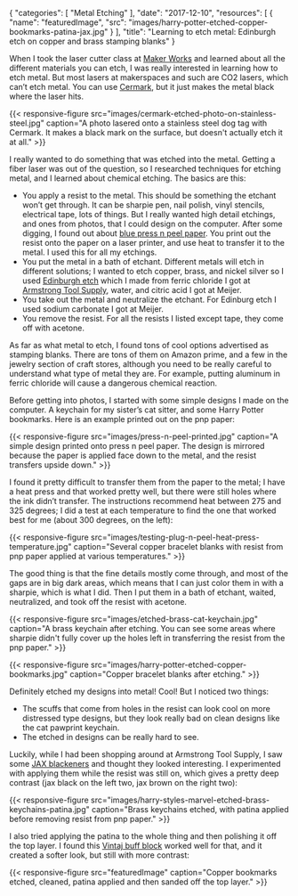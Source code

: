 
{
  "categories": [
    "Metal Etching"
  ],
  "date": "2017-12-10",
  "resources": [
    {
      "name": "featuredImage",
      "src": "images/harry-potter-etched-copper-bookmarks-patina-jax.jpg"
    }
  ],
  "title": "Learning to etch metal: Edinburgh etch on copper and brass stamping blanks"
}

When I took the laser cutter class at [Maker Works](https://www.maker-works.com/) and learned about
all the different materials you can etch, I was really interested in learning how to etch metal. But
most lasers at makerspaces and such are CO2 lasers, which can’t etch metal. You can
use [Cermark](https://www.johnsonplastics.com/engraving/engraving-supplies/cermark), but it just
makes the metal black where the laser hits.

{{< responsive-figure src="images/cermark-etched-photo-on-stainless-steel.jpg" caption="A photo lasered onto a stainless steel dog tag with Cermark. It makes a black mark on the surface, but doesn't actually etch it at all." >}}

I really wanted to do something that was etched into the metal. Getting a fiber laser was out of the
question, so I researched techniques for etching metal, and I learned about chemical etching. The
basics are this:

* You apply a resist to the metal. This should be something the etchant won’t get through. It can be
  sharpie pen, nail polish, vinyl stencils, electrical tape, lots of things. But I really wanted
  high detail etchings, and ones from photos, that I could design on the computer. After some
  digging, I found out about [blue press n peel paper](http://www.techniks.com/). You print out the
  resist onto the paper on a laser printer, and use heat to transfer it to the metal. I used this
  for all my etchings.
* You put the metal in a bath of etchant. Different metals will etch in different solutions; I
  wanted to etch copper, brass, and nickel silver so I used [Edinburgh
  etch](http://www.nontoxicprint.com/etchcopperandbrass.htm) which I made from ferric chloride I got
  at [Armstrong Tool  Supply](https://armstrongtoolsupply.com/), water, and citric acid I got at
  Meijer.
* You take out the metal and neutralize the etchant. For Edinburg etch I used sodium carbonate I got
  at Meijer.
* You remove the resist. For all the resists I listed except tape, they come off with acetone.

As far as what metal to etch, I found tons of cool options advertised as stamping blanks. There are
tons of them on Amazon prime, and a few in the jewelry section of craft stores, although you need to
be really careful to understand what type of metal they are. For example, putting aluminum in ferric
chloride will cause a dangerous chemical reaction.

Before getting into photos, I started with some simple designs I made on the computer. A keychain
for my sister’s cat sitter, and some Harry Potter bookmarks. Here is an example printed out on the
pnp paper:

{{< responsive-figure src="images/press-n-peel-printed.jpg" caption="A simple design printed onto press n peel paper. The design is mirrored because the paper is applied face down to the metal, and the resist transfers upside down." >}}

I found it pretty difficult to transfer them from the paper to the metal; I have a heat press and
that worked pretty well, but there were still holes where the ink didn’t transfer. The instructions
recommend heat between 275 and 325 degrees; I did a test at each temperature to find the one that
worked best for me (about 300 degrees, on the left):

{{< responsive-figure src="images/testing-plug-n-peel-heat-press-temperature.jpg" caption="Several copper bracelet blanks with resist from pnp paper applied at various temperatures." >}}

The good thing is that the fine details mostly come through, and most of the gaps are in big dark
areas, which means that I can just color them in with a sharpie, which is what I did. Then I put
them in a bath of etchant, waited, neutralized, and took off the resist with acetone.

{{< responsive-figure src="images/etched-brass-cat-keychain.jpg" caption="A brass keychain after etching. You can see some areas where sharpie didn't fully cover up the holes left in transferring the resist from the pnp paper." >}}

{{< responsive-figure src="images/harry-potter-etched-copper-bookmarks.jpg" caption="Copper bracelet blanks after etching." >}}

Definitely etched my designs into metal! Cool! But I noticed two things:

* The scuffs that come from holes in the resist can look cool on more distressed type designs, but
  they look really bad on clean designs like the cat pawprint keychain.
* The etched in designs can be really hard to see.

Luckily, while I had been shopping around at Armstrong Tool  Supply, I saw some [JAX
blackeners](https://jaxchemical.com/shop/) and thought they looked interesting. I experimented with
applying them while the resist was still on, which gives a pretty deep contrast (jax black on the
left two, jax brown on the right two):

{{< responsive-figure src="images/harry-styles-marvel-etched-brass-keychains-patina.jpg" caption="Brass keychains etched, with patina applied before removing resist from pnp paper." >}}

I also tried applying the patina to the whole thing and then polishing it off the top layer. I found
this [Vintaj buff block](https://www.amazon.com/Vintaj-Relief-Filing-Buffing-Sanding/dp/B004VYYF2U)
worked well for that, and it created a softer look, but still with more contrast:

{{< responsive-figure src="featuredImage" caption="Copper bookmarks etched, cleaned, patina applied and then sanded off the top layer." >}}
